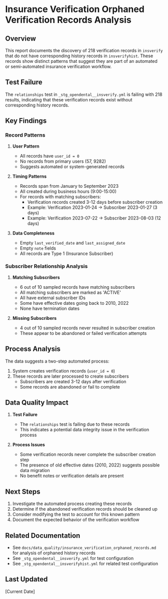 # Insurance Verification Orphaned Verification Records Analysis

## Overview
This report documents the discovery of 218 verification records in `insverify` that do not have corresponding history records in `insverifyhist`. These records show distinct patterns that suggest they are part of an automated or semi-automated insurance verification workflow.

## Test Failure
The `relationships` test in `_stg_opendental__insverify.yml` is failing with 218 results, indicating that these verification records exist without corresponding history records.

## Key Findings

### Record Patterns
1. **User Pattern**
   - All records have `user_id = 0`
   - No records from primary users (57, 9282)
   - Suggests automated or system-generated records

2. **Timing Patterns**
   - Records span from January to September 2023
   - All created during business hours (9:00-15:00)
   - For records with matching subscribers:
     - Verification records created 3-12 days before subscriber creation
     - Example: Verification 2023-01-24 → Subscriber 2023-01-27 (3 days)
     - Example: Verification 2023-07-22 → Subscriber 2023-08-03 (12 days)

3. **Data Completeness**
   - Empty `last_verified_date` and `last_assigned_date`
   - Empty `note` fields
   - All records are Type 1 (Insurance Subscriber)

### Subscriber Relationship Analysis
1. **Matching Subscribers**
   - 6 out of 10 sampled records have matching subscribers
   - All matching subscribers are marked as 'ACTIVE'
   - All have external subscriber IDs
   - Some have effective dates going back to 2010, 2022
   - None have termination dates

2. **Missing Subscribers**
   - 4 out of 10 sampled records never resulted in subscriber creation
   - These appear to be abandoned or failed verification attempts

## Process Analysis
The data suggests a two-step automated process:
1. System creates verification records (`user_id = 0`)
2. These records are later processed to create subscribers
   - Subscribers are created 3-12 days after verification
   - Some records are abandoned or fail to complete

## Data Quality Impact
1. **Test Failure**
   - The `relationships` test is failing due to these records
   - This indicates a potential data integrity issue in the verification process

2. **Process Issues**
   - Some verification records never complete the subscriber creation step
   - The presence of old effective dates (2010, 2022) suggests possible data migration
   - No benefit notes or verification details are present

## Next Steps
1. Investigate the automated process creating these records
2. Determine if the abandoned verification records should be cleaned up
3. Consider modifying the test to account for this known pattern
4. Document the expected behavior of the verification workflow

## Related Documentation
- See `docs/data_quality/insurance_verification_orphaned_records.md` for analysis of orphaned history records
- See `_stg_opendental__insverify.yml` for test configuration
- See `_stg_opendental__insverifyhist.yml` for related test configuration

## Last Updated
[Current Date] 